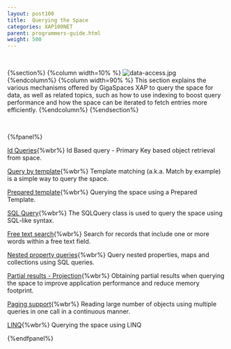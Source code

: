 ```yaml
---
layout: post100
title:  Querying the Space
categories: XAP100NET
parent: programmers-guide.html
weight: 500
---
```


<br>



{%section%}
{%column width=10% %}
![data-access.jpg](/attachment_files/subject/query.png)
{%endcolumn%}
{%column width=90% %}
This section explains the various mechanisms offered by GigaSpaces XAP to query the space for data, as well as related topics, such as how to use indexing to boost query performance and how the space can be iterated to fetch entries more efficiently.
{%endcolumn%}
{%endsection%}

<br>

{%fpanel%}

[Id Queries](./query-by-id.html){%wbr%}
Id Based query - Primary Key based object retrieval from space.

[Query by template](./query-template-matching.html){%wbr%}
Template matching (a.k.a. Match by example) is a simple way to query the space.

[Prepared template](./query-prepared-template.html){%wbr%}
Querying the space using a Prepared Template.

[SQL Query](./query-sql.html){%wbr%}
The SQLQuery class is used to query the space using SQL-like syntax.

[Free text search](./query-free-text-search.html){%wbr%}
Search for records that include one or more words within a free text field.

[Nested property queries](./query-nested-properties.html){%wbr%}
Query nested properties, maps and collections using SQL queries.

[Partial results - Projection](./query-partial-results.html){%wbr%}
Obtaining partial results when querying the space to improve application performance and reduce memory footprint.

[Paging support](./query-paging-support.html){%wbr%}
Reading large number of objects using multiple queries in one call in a continuous manner.

[LINQ](./query-linq.html){%wbr%}
Querying the space using LINQ

{%endfpanel%}
